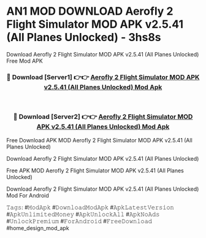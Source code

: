 # AN1 MOD DOWNLOAD Aerofly 2 Flight Simulator MOD APK v2.5.41 (All Planes Unlocked) - 3hs8s
Download Aerofly 2 Flight Simulator MOD APK v2.5.41 (All Planes Unlocked) Free Mod APK

<div align="center">
<h3>🔴 Download [Server1] 👉👉 <a href="https://apk-comot.site?title=Aerofly_2_Flight_Simulator_MOD_APK_v2.5.41_(All_Planes_Unlocked)">Aerofly 2 Flight Simulator MOD APK v2.5.41 (All Planes Unlocked) Mod Apk</a></h3><br>

<h3>🔴 Download [Server2] 👉👉 <a href="https://apk-comot.site?title=Aerofly_2_Flight_Simulator_MOD_APK_v2.5.41_(All_Planes_Unlocked)">Aerofly 2 Flight Simulator MOD APK v2.5.41 (All Planes Unlocked) Mod Apk</a></h3>
</div>


Free Download APK MOD Aerofly 2 Flight Simulator MOD APK v2.5.41 (All Planes Unlocked)

Download Aerofly 2 Flight Simulator MOD APK v2.5.41 (All Planes Unlocked) 

Free APK MOD Aerofly 2 Flight Simulator MOD APK v2.5.41 (All Planes Unlocked) 

Download Aerofly 2 Flight Simulator MOD APK v2.5.41 (All Planes Unlocked) Mod For Android

𝚃𝚊𝚐𝚜: #𝙼𝚘𝚍𝙰𝚙𝚔 #𝙳𝚘𝚠𝚗𝚕𝚘𝚊𝚍𝙼𝚘𝚍𝙰𝚙𝚔 #𝙰𝚙𝚔𝙻𝚊𝚝𝚎𝚜𝚝𝚅𝚎𝚛𝚜𝚒𝚘𝚗 #𝙰𝚙𝚔𝚄𝚗𝚕𝚒𝚖𝚒𝚝𝚎𝚍𝙼𝚘𝚗𝚎𝚢 #𝙰𝚙𝚔𝚄𝚗𝚕𝚘𝚌𝚔𝙰𝚕𝚕 #𝙰𝚙𝚔𝙽𝚘𝙰𝚍𝚜 #𝚄𝚗𝚕𝚘𝚌𝚔𝙿𝚛𝚎𝚖𝚒𝚞𝚖 #𝙵𝚘𝚛𝙰𝚗𝚍𝚛𝚘𝚒𝚍 #𝙵𝚛𝚎𝚎𝙳𝚘𝚠𝚗𝚕𝚘𝚊𝚍 #home_design_mod_apk
